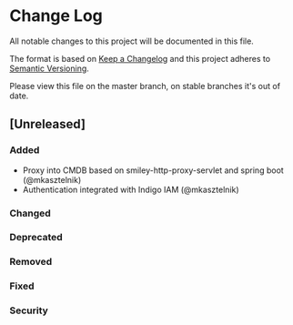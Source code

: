 # Change Log
All notable changes to this project will be documented in this file.

The format is based on [Keep a Changelog](http://keepachangelog.com/)
and this project adheres to [Semantic Versioning](http://semver.org/).

Please view this file on the master branch, on stable branches it's out of date.

## [Unreleased]

### Added
- Proxy into CMDB based on smiley-http-proxy-servlet and spring boot (@mkasztelnik)
- Authentication integrated with Indigo IAM (@mkasztelnik)

### Changed

### Deprecated

### Removed

### Fixed

### Security

